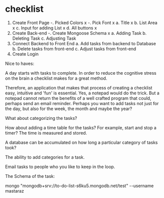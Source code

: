 # checklist

1. Create Front Page
    -. Picked Colors x
    -. Pick Font x
    a. Title x
    b. List Area x
    c. Input for adding List x
    d. All buttons x
2. Create Back-end
    -. Create Mongoose Schema x
    a. Adding Task
    b. Deleting Task
    c. Adjusting Task
3. Connect Backend to Front End
    a. Add tasks from backend to Database
    b. Delete tasks from front-end
    c. Adjust tasks from front-end
4. Create Login

Nice to haves:

A day starts with tasks to complete. In order to reduce the cognitive stress on the brain a checklist makes for a great method.

Therefore, an application that makes that process of creating a checklist easy, intuitive and 'fun' is essential. Yes, a notepad would do the trick. But a notepad cannot return the benefits of a well crafted program that could, perhaps send an email reminder. Perhaps you want to add tasks not just for the day, but also for the week, the month and maybe the year?

What about categorizing the tasks?

How about adding a time table for the tasks? For example, start and stop a timer? The time is measured and stored.

A database can be accumulated on how long a particular category of tasks took?

The ability to add categories for a task.

Email tasks to people who you like to keep in the loop.

The Schema of the task:

mongo "mongodb+srv://to-do-list-s6ku5.mongodb.net/test" --username mastaraz
